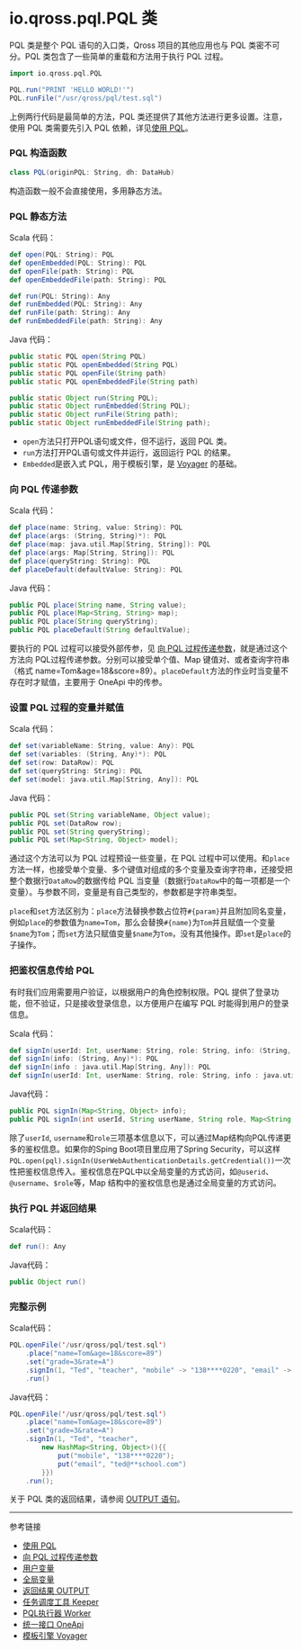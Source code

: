 # io.qross.pql.PQL 类

PQL 类是整个 PQL 语句的入口类，Qross 项目的其他应用也与 PQL 类密不可分。PQL 类包含了一些简单的重载和方法用于执行 PQL 过程。

```scala
import io.qross.pql.PQL

PQL.run("PRINT 'HELLO WORLD!'")
PQL.runFile("/usr/qross/pql/test.sql")
```

上例两行代码是最简单的方法，PQL 类还提供了其他方法进行更多设置。注意，使用 PQL 类需要先引入 PQL 依赖，详见[使用 PQL](/pql/use-pql.md)。

### PQL 构造函数

```scala
class PQL(originPQL: String, dh: DataHub) 
```

构造函数一般不会直接使用，多用静态方法。

### PQL 静态方法

Scala 代码：

```scala
def open(PQL: String): PQL
def openEmbedded(PQL: String): PQL
def openFile(path: String): PQL
def openEmbeddedFile(path: String): PQL

def run(PQL: String): Any
def runEmbedded(PQL: String): Any
def runFile(path: String): Any
def runEmbeddedFile(path: String): Any
```

Java 代码：

```java
public static PQL open(String PQL)
public static PQL openEmbedded(String PQL)
public static PQL openFile(String path)
public static PQL openEmbeddedFile(String path)

public static Object run(String PQL);
public static Object runEmbedded(String PQL);
public static Object runFile(String path);
public static Object runEmbeddedFile(String path);
```

* `open`方法只打开PQL语句或文件，但不运行，返回 PQL 类。
* `run`方法打开PQL语句或文件并运行，返回运行 PQL 的结果。
* `Embedded`是嵌入式 PQL，用于模板引擎，是 [Voyager](/voyager/overview.md) 的基础。

### 向 PQL 传递参数

Scala 代码：

```scala
def place(name: String, value: String): PQL
def place(args: (String, String)*): PQL
def place(map: java.util.Map[String, String]): PQL
def place(args: Map[String, String]): PQL
def place(queryString: String): PQL
def placeDefault(defaultValue: String): PQL
```
Java 代码：
```java
public PQL place(String name, String value);
public PQL place(Map<String, String> map);
public PQL place(String queryString);
public PQL placeDefault(String defaultValue);
```

要执行的 PQL 过程可以接受外部传参，见 [向 PQL 过程传递参数](/pql/params.md)，就是通过这个方法向 PQL过程传递参数。分别可以接受单个值、Map 键值对、或者查询字符串（格式 name=Tom&age=18&score=89）。`placeDefault`方法的作业时当变量不存在时才赋值，主要用于 OneApi 中的传参。

### 设置 PQL 过程的变量并赋值

Scala 代码：

```scala
def set(variableName: String, value: Any): PQL
def set(variables: (String, Any)*): PQL
def set(row: DataRow): PQL
def set(queryString: String): PQL
def set(model: java.util.Map[String, Any]): PQL
```

Java 代码：

```java
public PQL set(String variableName, Object value);
public PQL set(DataRow row);
public PQL set(String queryString);
public PQL set(Map<String, Object> model);
```

通过这个方法可以为 PQL 过程预设一些变量，在 PQL 过程中可以使用。和`place`方法一样，也接受单个变量、多个键值对组成的多个变量及查询字符串，还接受把整个数据行`DataRow`的数据传给 PQL 当变量（数据行`DataRow`中的每一项都是一个变量）。与参数不同，变量是有自己类型的，参数都是字符串类型。

`place`和`set`方法区别为：`place`方法替换参数占位符`#{param}`并且附加同名变量，例如`place`的参数值为`name=Tom`，那么会替换`#{name}`为`Tom`并且赋值一个变量`$name`为`Tom`；而`set`方法只赋值变量`$name`为`Tom`，没有其他操作。即`set`是`place`的子操作。

### 把鉴权信息传给 PQL

有时我们应用需要用户验证，以根据用户的角色控制权限。PQL 提供了登录功能，但不验证，只是接收登录信息，以方便用户在编写 PQL 时能得到用户的登录信息。  

Scala 代码：

```scala
def signIn(userId: Int, userName: String, role: String, info: (String, Any)*): PQL
def signIn(info: (String, Any)*): PQL
def signIn(info : java.util.Map[String, Any]): PQL
def signIn(userId: Int, userName: String, role: String, info : java.util.Map[String, Any]): PQL
```

Java代码：

```java
public PQL signIn(Map<String, Object> info);
public PQL signIn(int userId, String userName, String role, Map<String, Object> info);
```

除了`userId`, `username`和`role`三项基本信息以下，可以通过Map结构向PQL传递更多的鉴权信息。如果你的Sping Boot项目里应用了Spring Security，可以这样`PQL.open(pql).signIn(UserWebAuthenticationDetails.getCredential())`一次性把鉴权信息传入。鉴权信息在PQL中以全局变量的方式访问，如`@userid`、`@username`、`$role`等，Map 结构中的鉴权信息也是通过全局变量的方式访问。

### 执行 PQL 并返回结果

Scala代码：

```scala
def run(): Any
```

Java代码：

```java
public Object run()
```

### 完整示例

Scala代码：

```scala
PQL.openFile('/usr/qross/pql/test.sql')
    .place("name=Tom&age=18&score=89")
    .set("grade=3&rate=A")
    .signIn(1, "Ted", "teacher", "mobile" -> "138****0220", "email" -> "ted@**school.com")
    .run()
```

Java代码：

```java
PQL.openFile('/usr/qross/pql/test.sql')
    .place("name=Tom&age=18&score=89")
    .set("grade=3&rate=A")
    .signIn(1, "Ted", "teacher", 
        new HashMap<String, Object>(){{
            put("mobile", "138****0220");
            put("email", "ted@**school.com")
        }})
    .run();
```

关于 PQL 类的返回结果，请参阅 [OUTPUT 语句](/pql/output.md)。


---
参考链接

* [使用 PQL](/pql/use-pql.md)
* [向 PQL 过程传递参数](/pql/params.md)
* [用户变量](/pql/variable.md)
* [全局变量](/pql/global-variable.md)
* [返回结果 OUTPUT](/pql/output.md)
* [任务调度工具 Keeper](/keeper/overview.md)
* [PQL执行器 Worker](/worker/overview.md)
* [统一接口 OneApi](/oneapi/overview.md)
* [模板引擎 Voyager](/voyager/overview.md)